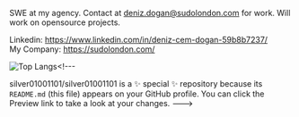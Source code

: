 SWE at my agency. Contact at deniz.dogan@sudolondon.com for work. Will work on opensource projects.

Linkedin: https://www.linkedin.com/in/deniz-cem-dogan-59b8b7237/  
My Company: https://sudolondon.com/ 


![Top Langs](https://github-readme-stats.vercel.app/api/top-langs/?username=silver01001101&layout=compact)<!---

silver01001101/silver01001101 is a ✨ special ✨ repository because its `README.md` (this file) appears on your GitHub profile.
You can click the Preview link to take a look at your changes.
--->
